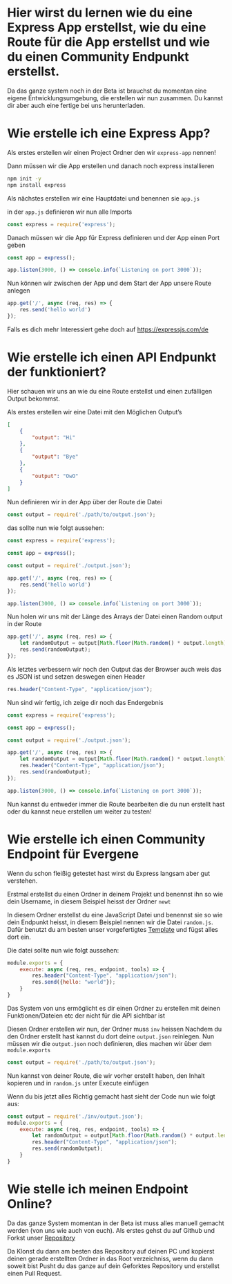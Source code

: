 # Hier wirst du lernen wie du eine Express App erstellst, wie du eine Route für die App erstellst und wie du einen Community Endpunkt erstellst.

Da das ganze system noch in der Beta ist brauchst du momentan eine eigene Entwicklungsumgebung, die erstellen wir nun zusammen. Du kannst dir aber auch eine fertige bei uns herunterladen.

# Wie erstelle ich eine Express App?
Als erstes erstellen wir einen Project Ordner den wir `express-app` nennen!


Dann müssen wir die App erstellen und danach noch express installieren
```sh
npm init -y
npm install express
```

Als nächstes erstellen wir eine Hauptdatei und benennen sie `app.js`

in der `app.js` definieren wir nun alle Imports

```js
const express = require('express');
```
Danach müssen wir die App für Express definieren und der App einen Port geben

```js
const app = express();

app.listen(3000, () => console.info(`Listening on port 3000`));
```

Nun können wir zwischen der App und dem Start der App unsere Route anlegen
```js
app.get('/', async (req, res) => {
    res.send('hello world')
});
```

Falls es dich mehr Interessiert gehe doch auf https://expressjs.com/de

# Wie erstelle ich einen API Endpunkt der funktioniert?

Hier schauen wir uns an wie du eine Route erstellst und einen zufälligen Output bekommst.

Als erstes erstellen wir eine Datei mit den Möglichen Output’s

```json
[
    {
        "output": "Hi"
    },
    {
        "output": "Bye"
    },
    {
        "output": "OwO"
    }
]
```
Nun definieren wir in der App über der Route die Datei

```js
const output = require('./path/to/output.json');
```

das sollte nun wie folgt aussehen:
```js
const express = require('express');

const app = express();

const output = require('./output.json');

app.get('/', async (req, res) => {
    res.send('hello world')
});

app.listen(3000, () => console.info(`Listening on port 3000`));
```
Nun holen wir uns mit der Länge des Arrays der Datei einen Random output in der Route
```js
app.get('/', async (req, res) => {
    let randomOutput = output[Math.floor(Math.random() * output.length)];
    res.send(randomOutput);
});
```

Als letztes verbessern wir noch den Output das der Browser auch weis das es JSON ist und setzen deswegen einen Header

```js
res.header("Content-Type", "application/json");
```

Nun sind wir fertig, ich zeige dir noch das Endergebnis
```js
const express = require('express');

const app = express();

const output = require('./output.json');

app.get('/', async (req, res) => {
    let randomOutput = output[Math.floor(Math.random() * output.length)];
    res.header("Content-Type", "application/json");
    res.send(randomOutput);
});

app.listen(3000, () => console.info(`Listening on port 3000`));
```

Nun kannst du entweder immer die Route bearbeiten die du nun erstellt hast oder du kannst neue erstellen um weiter zu testen!

# Wie erstelle ich einen Community Endpoint für Evergene
Wenn du schon fleißig getestet hast wirst du Express langsam aber gut verstehen.

Erstmal erstellst du einen Ordner in deinem Projekt und benennst ihn so wie dein Username, in diesem Beispiel heisst der Ordner `newt`

In diesem Ordner erstellst du eine JavaScript Datei und benennst sie so wie dein Endpunkt heisst, in diesem Beispiel nennen wir die Datei `random.js`. Dafür benutzt du am besten unser vorgefertigtes [Template](https://github.com/EvergeneIO/community-endpoints/blob/main/template/template.js) und fügst alles dort ein.

Die datei sollte nun wie folgt aussehen:
```js
module.exports = {
    execute: async (req, res, endpoint, tools) => {
        res.header("Content-Type", "application/json");
        res.send({hello: "world"});
    }
}
```
Das System von uns ermöglicht es dir einen Ordner zu erstellen mit deinen Funktionen/Dateien etc der nicht für die API sichtbar ist

Diesen Ordner erstellen wir nun, der Ordner muss `inv` heissen
Nachdem du den Ordner erstellt hast kannst du dort deine `output.json` reinlegen.
Nun müssen wir die `output.json` noch definieren, dies machen wir über dem `module.exports`
```js
const output = require('./path/to/output.json');
```
Nun kannst von deiner Route, die wir vorher erstellt haben, den Inhalt kopieren und in `random.js` unter Execute einfügen

Wenn du bis jetzt alles Richtig gemacht hast sieht der Code nun wie folgt aus:
```js
const output = require('./inv/output.json');
module.exports = {
    execute: async (req, res, endpoint, tools) => {
        let randomOutput = output[Math.floor(Math.random() * output.length)];
        res.header("Content-Type", "application/json");
        res.send(randomOutput);
    }
}
```

# Wie stelle ich meinen Endpoint Online?
Da das ganze System momentan in der Beta ist muss alles manuell gemacht werden (von uns wie auch von euch).
Als erstes gehst du auf Github und Forkst unser [Repository](https://github.com/EvergeneIO/community-endpoints)

Da Klonst du dann am besten das Repository auf deinen PC und kopierst deinen gerade erstellten Ordner in das Root verzeichniss, wenn du dann soweit bist Pusht du das ganze auf dein Geforktes Repository und erstellst einen Pull Request.
